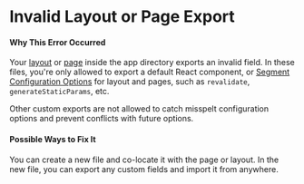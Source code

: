 # Invalid Layout or Page Export

#### Why This Error Occurred

Your [layout](https://beta.nextjs.org/docs/api-reference/file-conventions/layout) or [page](https://beta.nextjs.org/docs/api-reference/file-conventions/page) inside the app directory exports an invalid field. In these files, you're only allowed to export a default React component, or [Segment Configuration Options](https://beta.nextjs.org/docs/api-reference/segment-config) for layout and pages, such as `revalidate`, `generateStaticParams`, etc.

Other custom exports are not allowed to catch misspelt configuration options and prevent conflicts with future options.

#### Possible Ways to Fix It

You can create a new file and co-locate it with the page or layout. In the new file, you can export any custom fields and import it from anywhere.
